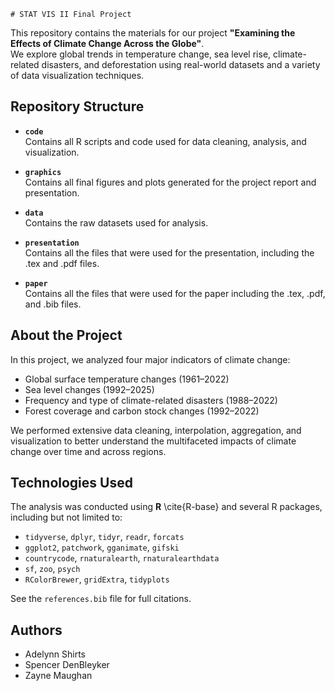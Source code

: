     # STAT VIS II Final Project

This repository contains the materials for our project **"Examining the Effects of Climate Change Across the Globe"**.  
We explore global trends in temperature change, sea level rise, climate-related disasters, and deforestation using real-world datasets and a variety of data visualization techniques.

## Repository Structure

- **`code`**  
  Contains all R scripts and code used for data cleaning, analysis, and visualization.

- **`graphics`**  
  Contains all final figures and plots generated for the project report and presentation.

- **`data`**  
  Contains the raw datasets used for analysis.
  
- **`presentation`**  
Contains all the files that were used for the presentation, including the .tex and .pdf files.

- **`paper`**  
Contains all the files that were used for the paper including the .tex, .pdf, and .bib files.

## About the Project

In this project, we analyzed four major indicators of climate change:
- Global surface temperature changes (1961–2022)
- Sea level changes (1992–2025)
- Frequency and type of climate-related disasters (1988–2022)
- Forest coverage and carbon stock changes (1992–2022)

We performed extensive data cleaning, interpolation, aggregation, and visualization to better understand the multifaceted impacts of climate change over time and across regions.

## Technologies Used

The analysis was conducted using **R** \cite{R-base} and several R packages, including but not limited to:
- `tidyverse`, `dplyr`, `tidyr`, `readr`, `forcats`
- `ggplot2`, `patchwork`, `gganimate`, `gifski`
- `countrycode`, `rnaturalearth`, `rnaturalearthdata`
- `sf`, `zoo`, `psych`
- `RColorBrewer`, `gridExtra`, `tidyplots`

See the `references.bib` file for full citations.

## Authors

- Adelynn Shirts
- Spencer DenBleyker
- Zayne Maughan

    
